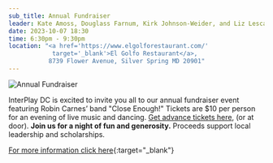 ```yaml
---
sub_title: Annual Fundraiser
leader: Kate Amoss, Douglass Farnum, Kirk Johnson-Weider, and Liz Lescault
date: 2023-10-07 18:30
time: 6:30pm - 9:30pm
location: "<a href='https://www.elgolforestaurant.com/'
            target='_blank'>El Golfo Restaurant</a>,
           8739 Flower Avenue, Silver Spring MD 20901"
---
```


![Annual Fundraiser](/assets/images/AnnualFundraiser.png)

InterPlay DC is excited to invite you all to our annual fundraiser event
featuring Robin Carnes’ band "Close Enough!"  Tickets are $10 per person for an
evening of live music and dancing.
<a href="https://ticketstripe.com/events/1036218"
   target="_blank">Get advance tickets here</a>, (or at door).
**Join us for a night of fun and generosity.**
Proceeds support local leadership and scholarships.

[For more information click here](https://InterPlay.org/index.cfm/go/events:event/happening_id/3126){:target="_blank"}
